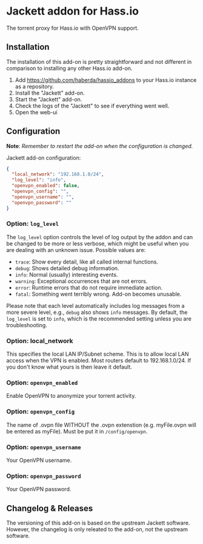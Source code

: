 # Jackett addon for Hass.io

The torrent proxy for Hass.io with OpenVPN support.

## Installation

The installation of this add-on is pretty straightforward and not different in
comparison to installing any other Hass.io add-on.

1. Add https://github.com/haberda/hassio_addons to your Hass.io instance as a repository.
1. Install the "Jackett" add-on.
1. Start the "Jackett" add-on.
1. Check the logs of the "Jackett" to see if everything went well.
1. Open the web-ui

## Configuration

**Note**: _Remember to restart the add-on when the configuration is changed._

Jackett add-on configuration:

```json
{
  "local_network": "192.168.1.0/24",
  "log_level": "info",
  "openvpn_enabled": false,
  "openvpn_config": "",
  "openvpn_username": "",
  "openvpn_password": ""
}
```

### Option: `log_level`

The `log_level` option controls the level of log output by the addon and can
be changed to be more or less verbose, which might be useful when you are
dealing with an unknown issue. Possible values are:

- `trace`: Show every detail, like all called internal functions.
- `debug`: Shows detailed debug information.
- `info`: Normal (usually) interesting events.
- `warning`: Exceptional occurrences that are not errors.
- `error`:  Runtime errors that do not require immediate action.
- `fatal`: Something went terribly wrong. Add-on becomes unusable.

Please note that each level automatically includes log messages from a
more severe level, e.g., `debug` also shows `info` messages. By default,
the `log_level` is set to `info`, which is the recommended setting unless
you are troubleshooting.

### Option: local_network

This specifies the local LAN IP/Subnet scheme. This is to allow local LAN access when the VPN is enabled. 
Most routers default to 192.168.1.0/24. If you don't know what yours is then leave it default.

### Option: `openvpn_enabled`

Enable OpenVPN to anonymize your torrent activity.

### Option: `openvpn_config`

The name of .ovpn file WITHOUT the .ovpn extenstion (e.g. myFile.ovpn will be entered as myFile). Must be put it in `/config/openvpn`.

### Option: `openvpn_username`

Your OpenVPN username.

### Option: `openvpn_password`

Your OpenVPN password.

## Changelog & Releases

The versioning of this add-on is based on the upstream Jackett software. However, the changelog is only releated to the add-on, not the upstream software.
